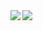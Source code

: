 <img align="left" src="https://github-readme-stats.vercel.app/api?username=thasegawakaihatsu&count_private=true&show_icons=true" />
<img align="left" src="https://github-readme-stats.vercel.app/api/top-langs/?username=thasegawakaihatsu" />
